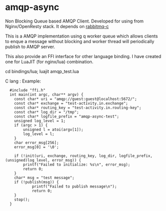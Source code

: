 # amqp-async
Non Blocking Queue based AMQP Client. Developed for using from Nginx/OpenResty stack.  It depends on [rabbitmq-c](https://github.com/alanxz/rabbitmq-c)

This is a AMQP implementation using q worker queue which allows clients to enque a message without blocking and worker thread will periodically publish to AMQP server.  

This also provide an FFI interface for other language binding.  I have created one for LuaJIT (for nginx/lua) combination.

cd bindings/lua;
luajit amqp_test.lua


C lang : Example:

```
  #include "ffi.h"
  int main(int argc, char** argv) {
    const char* uri = "amqp://guest:guest@localhost:5672/";
    const char* exchange = "test-activity.in.exchange";
    const char* routing_key = "test-activity.in.routing-key";
    const char* log_dir = "/tmp";
    const char* logfile_prefix = "amqp-async-test";
    unsigned log_level = 1;
    if (argc > 1) {
        unsigned l = atoi(argv[1]);
        log_level = l;
    }
    char error_msg[256];
    error_msg[0] = '\0';

    if (!init(uri, exchange, routing_key, log_dir, logfile_prefix, (unsigned)log_level, error_msg)) {
        printf("Failed to initialize: %s\n", error_msg);
        return 0;
    }
    char* msg = "test message";
    if (!publish(msg)) {
            printf("Failed to publish message\n");
            return 0;
    }
    stop();
  }
```
    
